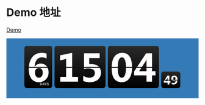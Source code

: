# Demo 地址
[Demo](https://gitpwj.github.io/project/)


![image](https://github.com/gitpwj/project/raw/master/2018-02-08_085515.jpg)
